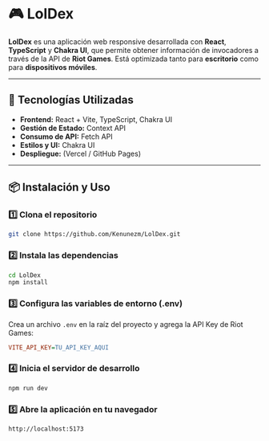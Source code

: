 # 🎮 LolDex

**LolDex** es una aplicación web responsive desarrollada con **React**, **TypeScript** y **Chakra UI**, que permite obtener información de invocadores a través de la API de **Riot Games**. Está optimizada tanto para **escritorio** como para **dispositivos móviles**.

---

## 🚀 Tecnologías Utilizadas

- **Frontend:** React + Vite, TypeScript, Chakra UI
- **Gestión de Estado:** Context API
- **Consumo de API:** Fetch API
- **Estilos y UI:** Chakra UI
- **Despliegue:** (Vercel / GitHub Pages)

---

## 📦 Instalación y Uso

### 1️⃣ Clona el repositorio

```sh
git clone https://github.com/Kenunezm/LolDex.git
```

### 2️⃣ Instala las dependencias

```sh
cd LolDex
npm install
```

### 3️⃣ Configura las variables de entorno (.env)

Crea un archivo `.env` en la raíz del proyecto y agrega la API Key de Riot Games:

```ini
VITE_API_KEY=TU_API_KEY_AQUI
```

### 4️⃣ Inicia el servidor de desarrollo

```sh
npm run dev
```

### 5️⃣ Abre la aplicación en tu navegador

```sh
http://localhost:5173
```
